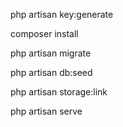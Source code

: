 
php artisan key:generate

composer install

php artisan migrate

php artisan db:seed

php artisan storage:link

php artisan serve
